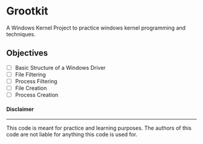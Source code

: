 # Grootkit
A Windows Kernel Project to practice windows kernel programming and techniques.

## Objectives

- [ ] Basic Structure of a Windows Driver
- [ ] File Filtering
- [ ] Process Filtering
- [ ] File Creation
- [ ] Process Creation

#### Disclaimer
---
This code is meant for practice and learning purposes. The authors of this code are not liable for anything this code is used for.
